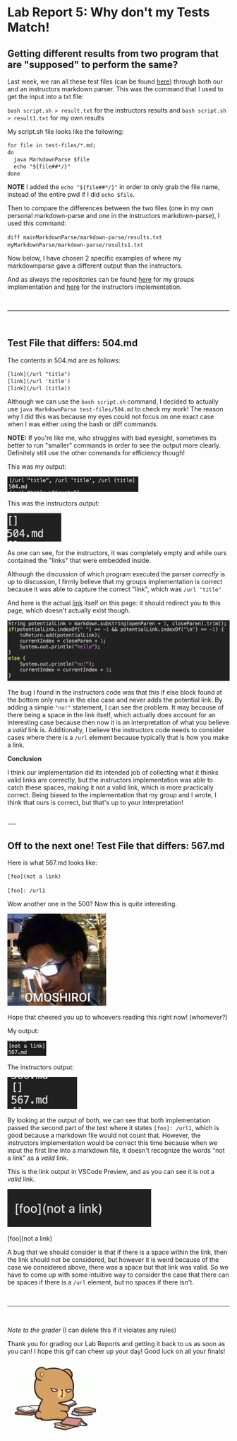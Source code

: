# Lab Report 5: Why don't my Tests Match! 



## Getting different results from two program that are "supposed" to perform the same?

Last week, we ran all these test files (can be found [here](https://github.com/goldarluu/markdown-parse/tree/main/test-files)) through both our and an instructors markdown parser. This was the command that I used to get the input into a txt file: 

`bash script.sh > result.txt` for the instructors results
and 
`bash script.sh > result1.txt` for my own results 

My script.sh file looks like the following: 
```
for file in test-files/*.md;
do
  java MarkdownParse $file
  echo "${file##*/}"
done
```
**NOTE** I added the `echo "${file##*/}"` in order to only grab the file name, instead of the entire pwd if I did `echo $file`.  

Then to compare the differences between the two files (one in my own personal markdown-parse and one in the instructors markdown-parse), I used this command: 

`diff mainMarkdownParse/markdown-parse/results.txt myMarkdownParse/markdown-parse/results1.txt`

Now below, I have chosen 2 specific examples of where my markdownparse gave a different output than the instructors. 

And as always the repositories can be found [here](https://github.com/goldarluu/markdown-parse) for my groups implementation and [here](https://github.com/ucsd-cse15l-w22/markdown-parse) for the instructors implementation. 

<br>

--- 

<br>

## Test File that differs: 504.md

The contents in 504.md are as follows: 
```
[link](/url "title")
[link](/url 'title')
[link](/url (title))
```

Although we can use the `bash script.sh` command, I decided to actually use `java MarkdownParse test-files/504.md` to check my work! The reason why I did this was because my eyes could not focus on one exact case when I was either using the bash or diff commands. 

**NOTE:**  If you're like me, who struggles with bad eyesight, sometimes its better to run "smaller" commands in order to see the output more clearly. Definitely still use the other commands for efficiency though! 


This was my output: 

![image](504testmine.png)

This was the instructors output: 

![image](504testnotmine.png) 


As one can see, for the instructors, it was completely empty and while ours contained the "links" that were embedded inside. 

Although the discussion of which program executed the parser *correctly* is up to discussion, I firmly believe that my groups implementation is correct because it was able to capture the correct "link", which was 
`
/url "title"
`

And here is the actual [link](/url "title") itself on this page: it should redirect you to this page, which doesn't actually exist though. 

![image](real404error.png) 

The bug I found in the instructors code was that this if else block found at the bottom only runs in the else case and never adds the potential link. By adding a simple `"no!"` statement, I can see the problem. It may because of there being a space in the link itself, which actually does account for an interesting case because then now it is an interpretation of what you believe a *valid* link is. Additionally, I believe the instructors code needs to consider cases where there is a `/url` element because typically that is how you make a link. 


**Conclusion**

I think our implementation did its intended job of collecting what it thinks valid links are correctly, but the instructors implementation was able to catch these spaces, making it not a valid link, which is more practically correct. Being biased to the implementation that my group and I wrote, I think that ours is correct, but that's up to your interpretation! 

<br>
--- 

<br>

## Off to the next one! Test File that differs: 567.md

Here is what 567.md looks like: 
```
[foo](not a link)

[foo]: /url1
```

Wow another one in the 500? Now this is quite interesting. 

![image](omoshi.jpeg) 

Hope that cheered you up to whoevers reading this right now! (whomever?)

My output: 

![image](567testmine.png)


The instructors output: 

![image](567testnotmine.png)


By looking at the output of both, we can see that both implementation passed the second part of the test where it states `[foo]: /url1`, which is good because a markdown file would not count that. However, the instructors implementation would be correct this time because when we input the first line into a markdown file, it doesn't recognize the words "not a link" as a *valid* link. 

This is the link output in VSCode Preview, and as you can see it is not a *valid* link. 

![image](notavalidlink.png)

[foo](not a link)

A bug that we should consider is that if there is a space within the link, then the link should not be considered, but however it is weird because of the case we considered above, there was a space but that link was valid. So we have to come up with some intuitive way to consider the case that there can be spaces if there is a `/url` element, but no spaces if there isn't. 

<br>

---
 
<br>


*Note to the grader* (I can delete this if it violates any rules)

Thank you for grading our Lab Reports and getting it back to us as soon as you can! I hope this gif can cheer up your day! Good luck on all your finals!


![image](brown-bear.gif)



 

